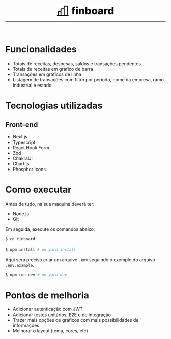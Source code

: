<div align="center">
  <img src="src/assets/logo.png">
</div>

<hr>
<br>

# Funcionalidades
- Totais de receitas, despesas, saldos e transações pendentes
- Totais de receitas em gráfico de barra
- Transações em gráficos de linha
- Listagem de transações com filtro por período, nome da empresa, ramo industrial e estado

# Tecnologias utilizadas

## Front-end
- Next.js
- Typescript
- React Hook Form
- Zod
- ChakraUI
- Chart.js
- Phosphor Icons

# Como executar

Antes de tudo, na sua máquina deverá ter:

- Node.js
- Git

Em seguida, execute os comandos abaixo:

```bash
$ cd finboard

$ npm install # ou yarn install

```

Aqui será preciso criar um arquivo `.env` seguindo o exemplo do arquivo `.env.example`.

```bash
$ npm run dev # ou yarn dev
```
# Pontos de melhoria
- Adicionar autenticação com JWT
- Adicionar testes unitários, E2E e de integração
- Trazer mais opções de gráficos com mais possibilidades de informações
- Melhorar o layout (tema, cores, etc)
